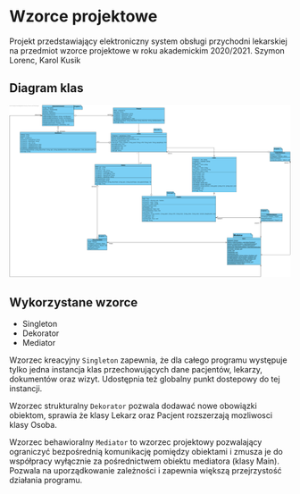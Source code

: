 # Wzorce projektowe
Projekt przedstawiający elektroniczny system obsługi przychodni lekarskiej na przedmiot wzorce projektowe w roku akademickim 2020/2021.
Szymon Lorenc, Karol Kusik

## Diagram klas
![](./diagramy_UML/diagram_klas.svg)

## Wykorzystane wzorce
* Singleton
* Dekorator
* Mediator

Wzorzec kreacyjny `Singleton` zapewnia, że dla całego programu występuje tylko jedna instancja klas przechowujących dane pacjentów, lekarzy, dokumentów oraz wizyt. Udostępnia też globalny punkt dostepowy do tej instancji.

Wzorzec strukturalny `Dekorator` pozwala dodawać nowe obowiązki obiektom, sprawia że klasy Lekarz oraz Pacjent rozszerzają mozliwosci klasy Osoba.

Wzorzec behawioralny `Mediator` to wzorzec projektowy pozwalający ograniczyć bezpośrednią komunikację pomiędzy obiektami i zmusza je do współpracy wyłącznie za pośrednictwem obiektu mediatora (klasy Main). Pozwala na uporządkowanie zależności i zapewnia większą przejrzystość działania programu.
